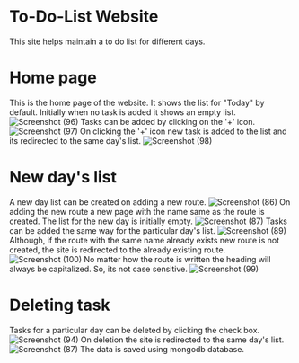 # To-Do-List Website
This site helps maintain a to do list for different days.
# Home page
This is the home page of the website. 
It shows the list for "Today" by default.
Initially when no task is added it shows an empty list.
![Screenshot (96)](https://user-images.githubusercontent.com/76557549/126080262-f0d57b6f-7916-4ab6-abcd-5815983d4a5e.png)
Tasks can be added by clicking on the '+' icon.
![Screenshot (97)](https://user-images.githubusercontent.com/76557549/126080873-4d02dbeb-700f-42c5-a605-7869b3b1a1eb.png)
On clicking the '+' icon new task is added to the list and its redirected to the same day's list.
![Screenshot (98)](https://user-images.githubusercontent.com/76557549/126080923-74416963-6aef-40e1-bae0-8aea7f7a37b6.png)
# New day's list
A new day list can be created on adding a new route.
![Screenshot (86)](https://user-images.githubusercontent.com/76557549/126080755-61f9c668-74bd-4761-a272-5982a6150d3e.png)
On adding the new route a new page with the name same as the route is created. 
The list for the new day is initially empty.
![Screenshot (87)](https://user-images.githubusercontent.com/76557549/126080758-db509c71-c0bf-4163-9dfd-9b482c7258af.png)
Tasks can be added the same way for the particular day's list.
![Screenshot (89)](https://user-images.githubusercontent.com/76557549/126080761-8564604f-288c-4f5b-9a6b-083fba0db638.png)
Although, if the route with the same name already exists new route is not created, the site is redirected to the already existing route. 
![Screenshot (100)](https://user-images.githubusercontent.com/76557549/126081141-c39326e2-9bbd-4ba5-9e6f-6596b6f21d42.png)
No matter how the route is written the heading will always be capitalized. So, its not case sensitive.
![Screenshot (99)](https://user-images.githubusercontent.com/76557549/126081060-450efa46-3acb-4898-806e-355c19374573.png)
# Deleting task
Tasks for a particular day can be deleted by clicking the check box. 
![Screenshot (94)](https://user-images.githubusercontent.com/76557549/126080772-9761b5a7-9e55-41d5-a664-e0db789aea91.png)
On deletion the site is redirected to the same day's list.
![Screenshot (87)](https://user-images.githubusercontent.com/76557549/126080758-db509c71-c0bf-4163-9dfd-9b482c7258af.png)
The data is saved using mongodb database.



